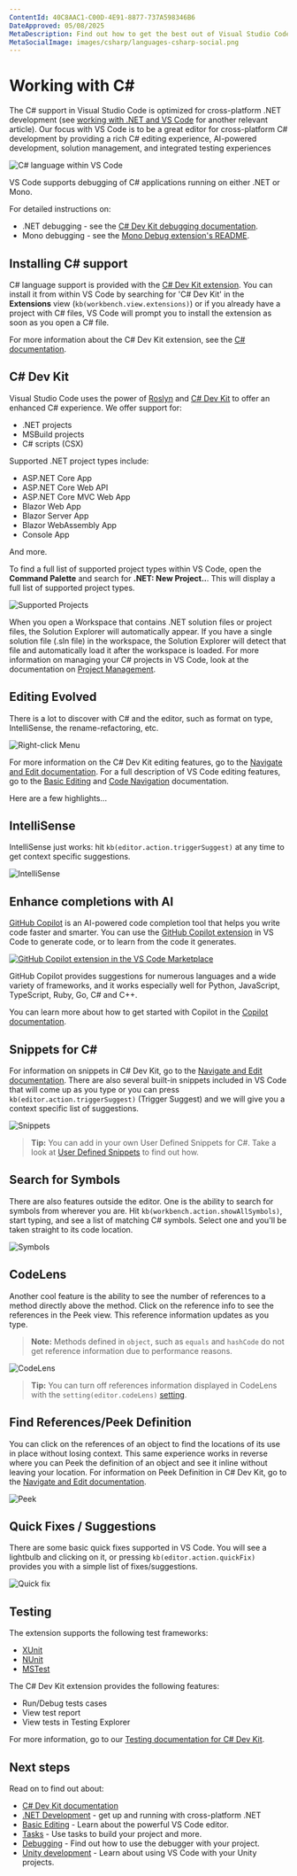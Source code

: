 ```yaml
---
ContentId: 40C8AAC1-C00D-4E91-8877-737A598346B6
DateApproved: 05/08/2025
MetaDescription: Find out how to get the best out of Visual Studio Code and C#.
MetaSocialImage: images/csharp/languages-csharp-social.png
---
```

# Working with C&#35;

The C# support in Visual Studio Code is optimized for cross-platform .NET development (see [working with .NET and VS Code](/docs/languages/dotnet.md) for another relevant article). Our focus with VS Code is to be a great editor for cross-platform C# development by providing a rich C# editing experience, AI-powered development, solution management, and integrated testing experiences

![C# language within VS Code](images/csharp/csharp-hero.png)

VS Code supports debugging of C# applications running on either .NET or Mono.

For detailed instructions on:

* .NET debugging - see the [C# Dev Kit debugging documentation](/docs/csharp/debugging.md).
* Mono debugging - see the [Mono Debug extension's README](https://marketplace.visualstudio.com/items?itemName=ms-vscode.mono-debug).

## Installing C&#35; support

C# language support is provided with the [C# Dev Kit extension](https://marketplace.visualstudio.com/items?itemName=ms-dotnettools.csdevkit). You can install it from within VS Code by searching for 'C# Dev Kit' in the **Extensions** view (`kb(workbench.view.extensions)`) or if you already have a project with C# files, VS Code will prompt you to install the extension as soon as you open a C# file.

For more information about the C# Dev Kit extension, see the [C# documentation](/docs/csharp/get-started.md).

## C&#35; Dev Kit

Visual Studio Code uses the power of [Roslyn](https://github.com/dotnet/roslyn) and [C# Dev Kit](https://marketplace.visualstudio.com/items?itemName=ms-dotnettools.csdevkit) to offer an enhanced C# experience. We offer support for:

* .NET projects
* MSBuild projects
* C# scripts (CSX)

Supported .NET project types include:

* ASP.NET Core App
* ASP.NET Core Web API
* ASP.NET Core MVC Web App
* Blazor Web App
* Blazor Server App
* Blazor WebAssembly App
* Console App

And more.

To find a full list of supported project types within VS Code, open the **Command Palette** and search for **.NET: New Project..**. This will display a full list of supported project types.

![Supported Projects](images/csharp/newproject.png)

When you open a Workspace that contains .NET solution files or project files, the Solution Explorer will automatically appear. If you have a single solution file (.sln file) in the workspace, the Solution Explorer will detect that file and automatically load it after the workspace is loaded. For more information on managing your C# projects in VS Code, look at the documentation on [Project Management](/docs/csharp/project-management.md).

## Editing Evolved

There is a lot to discover with C# and the editor, such as format on type, IntelliSense, the rename-refactoring, etc.

![Right-click Menu](images/csharp/editingevolved.png)

For more information on the C# Dev Kit editing features, go to the [Navigate and Edit documentation](/docs/csharp/navigate-edit.md). For a full description of VS Code editing features, go to the [Basic Editing](/docs/editing/codebasics.md) and [Code Navigation](/docs/editing/editingevolved.md) documentation.

Here are a few highlights...

## IntelliSense

IntelliSense just works: hit `kb(editor.action.triggerSuggest)` at any time to get context specific suggestions.

![IntelliSense](images/csharp/intellisense.png)

## Enhance completions with AI

[GitHub Copilot](https://copilot.github.com/) is an AI-powered code completion tool that helps you write code faster and smarter. You can use the [GitHub Copilot extension](https://marketplace.visualstudio.com/items?itemName=GitHub.copilot) in VS Code to generate code, or to learn from the code it generates.

[![GitHub Copilot extension in the VS Code Marketplace](images/csharp/copilot-extension.png)](https://marketplace.visualstudio.com/items?itemName=GitHub.copilot)

GitHub Copilot provides suggestions for numerous languages and a wide variety of frameworks, and it works especially well for Python, JavaScript, TypeScript, Ruby, Go, C# and C++.

You can learn more about how to get started with Copilot in the [Copilot documentation](/docs/editor/github-copilot.md).

## Snippets for C&#35;

For information on snippets in C# Dev Kit, go to the [Navigate and Edit documentation](/docs/csharp/navigate-edit.md). There are also several built-in snippets included in VS Code that will come up as you type or you can press `kb(editor.action.triggerSuggest)` (Trigger Suggest) and we will give you a context specific list of suggestions.

![Snippets](images/csharp/snippet.png)

>**Tip:** You can add in your own User Defined Snippets for C#. Take a look at [User Defined Snippets](/docs/editing/userdefinedsnippets.md) to find out how.

## Search for Symbols

There are also features outside the editor. One is the ability to search for symbols from wherever you are. Hit `kb(workbench.action.showAllSymbols)`, start typing, and see a list of matching C# symbols. Select one and you'll be taken straight to its code location.

![Symbols](images/csharp/symbols.png)

## CodeLens

Another cool feature is the ability to see the number of references to a method directly above the method. Click on the reference info to see the references in the Peek view. This reference information updates as you type.

>**Note:** Methods defined in `object`, such as `equals` and `hashCode` do not get reference information due to performance reasons.

![CodeLens](images/csharp/codelens.png)

>**Tip:** You can turn off references information displayed in CodeLens with the `setting(editor.codeLens)` [setting](/docs/configure/settings.md).

## Find References/Peek Definition

You can click on the references of an object to find the locations of its use in place without losing context. This same experience works in reverse where you can Peek the definition of an object and see it inline without leaving your location. For information on Peek Definition in C# Dev Kit, go to the [Navigate and Edit documentation](/docs/csharp/navigate-edit.md).

![Peek](images/csharp/peek.png)

## Quick Fixes / Suggestions

There are some basic quick fixes supported in VS Code. You will see a lightbulb and clicking on it, or pressing `kb(editor.action.quickFix)` provides you with a simple list of fixes/suggestions.

![Quick fix](images/csharp/lightbulb.png)

## Testing

The extension supports the following test frameworks:

* [XUnit](https://learn.microsoft.com/dotnet/core/testing/unit-testing-with-dotnet-test)
* [NUnit](https://learn.microsoft.com/dotnet/core/testing/unit-testing-with-nunit)
* [MSTest](https://learn.microsoft.com/dotnet/core/testing/unit-testing-with-mstest)

The C# Dev Kit extension provides the following features:

* Run/Debug tests cases
* View test report
* View tests in Testing Explorer

For more information, go to our [Testing documentation for C# Dev Kit](/docs/csharp/testing.md).

## Next steps

Read on to find out about:

* [C# Dev Kit documentation](/docs/csharp/get-started.md)
* [.NET Development](/docs/languages/dotnet.md) - get up and running with cross-platform .NET
* [Basic Editing](/docs/editing/codebasics.md) - Learn about the powerful VS Code editor.
* [Tasks](/docs/debugtest/tasks.md) - Use tasks to build your project and more.
* [Debugging](/docs/debugtest/debugging.md) - Find out how to use the debugger with your project.
* [Unity development](/docs/other/unity.md) - Learn about using VS Code with your Unity projects.
